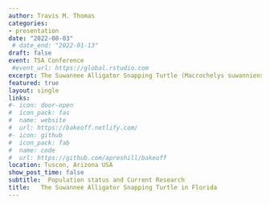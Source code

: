```yaml
---
author: Travis M. Thomas
categories:
- presentation
date: "2022-08-03"
 # date_end: "2022-01-13"
draft: false
event: TSA Conference
 #event_url: https://global.rstudio.com
excerpt: The Suwannee Alligator Snapping Turtle (Macrochelys suwanniensis) is endemic to the Suwannee River drainage in Florida and Georgia, and little information exists regarding its population status. A previous capture-mark-recapture (CMR) study conducted in 2011–2013 found the population status to be unclear. In 2020, we resumed sampling in three 5-km sites in the main stem Suwannee River. So far, we have captured 78 individuals and had 24 recaptures. Adult males and females maintained high estimates (0.99) of apparent survival (φ), but our estimate for juvenile φ was much higher (0.81) than our previous estimate (0.32). We used these new estimates to update a postbreeding census matrix population model for M. suwanniensis.We used simulations (n=10,000) of the matrix with our measurements of uncertainty to estimate the deterministic population growth rate (λ). The mean λ of simulations indicated a nearly stable population (λ = 1.0), but there is a considerable amount of uncertainty around this estimate (λ = 0.97–1.03). Therefore, we recommend continued research and long-termmonitoring of this imperiled species. 
featured: true
layout: single
links:
#- icon: door-open
#  icon_pack: fas
#  name: website
#  url: https://bakeoff.netlify.com/
#- icon: github
#  icon_pack: fab
#  name: code
#  url: https://github.com/apreshill/bakeoff
location: Tuscon, Arizona USA
show_post_time: false
subtitle:  Population status and Current Research 
title:   The Suwannee Alligator Snapping Turtle in Florida
---
```





